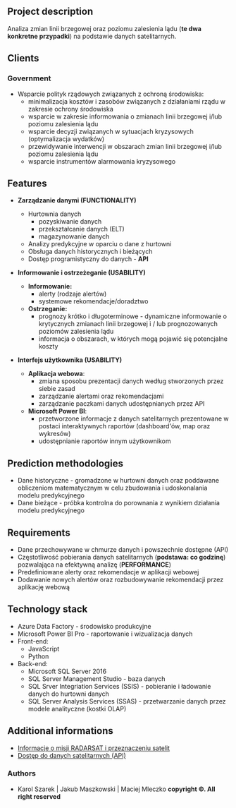 ## Project description

Analiza zmian linii brzegowej oraz poziomu zalesienia lądu (**te dwa konkretne przypadki**) na podstawie danych satelitarnych.


## Clients

### Government
  - Wsparcie polityk rządowych związanych z ochroną środowiska:
    - minimalizacja kosztów i zasobów związanych z działaniami rządu w zakresie ochrony środowiska
    - wsparcie w zakresie informowania o zmianach linii brzegowej i/lub poziomu zalesienia lądu
    - wsparcie decyzji związanych w sytuacjach kryzysowych (optymalizacja wydatków)
    - przewidywanie interwencji w obszarach zmian linii brzegowej i/lub poziomu zalesienia lądu
    - wsparcie instrumentów alarmowania kryzysowego


## Features
* **Zarządzanie danymi (FUNCTIONALITY)**
    - Hurtownia danych
      - pozyskiwanie danych
      - przekształcanie danych (ELT)
      - magazynowanie danych
    - Analizy predykcyjne w oparciu o dane z hurtowni
    - Obsługa danych historycznych i bieżących
    - Dostęp programistyczny do danych - **API**

* **Informowanie  i ostrzeżeganie (USABILITY)**
    - **Informowanie:**
      - alerty (rodzaje alertów)
      - systemowe rekomendacje/doradztwo
    - **Ostrzeganie:**
      - prognozy krótko i długoterminowe - dynamiczne informowanie o krytycznych zmianach linii brzegowej i / lub prognozowanych poziomów zalesienia lądu
      - informacja o obszarach, w których mogą pojawić się potencjalne koszty

* **Interfejs użytkownika (USABILITY)**
    - **Aplikacja webowa**:
      - zmiana sposobu prezentacji danych według stworzonych przez siebie zasad
      - zarządzanie alertami oraz rekomendacjami
      - zarządzanie paczkami danych udostępnianych przez API
    - **Microsoft Power BI**: 
      - przetworzone informacje z danych satelitarnych prezentowane w postaci interaktywnych raportów (dashboard'ów, map oraz wykresów)
      - udostępnianie raportów innym użytkownikom


## Prediction methodologies
  * Dane historyczne - gromadzone w hurtowni danych oraz poddawane obliczeniom matematycznym w celu zbudowania i udoskonalania modelu predykcyjnego
  * Dane bieżące - próbka kontrolna do porownania z wynikiem działania modelu predykcyjnego


## Requirements
  * Dane przechowywane w chmurze danych i powszechnie dostępne (API)
  * Częstotliwość pobierania danych satelitarnych (**podstawa: co godzinę**) pozwalająca na efektywną analizę (**PERFORMANCE**)
  * Predefiniowane alerty oraz rekomendacje w aplikacji webowej
  * Dodawanie nowych alertów oraz rozbudowywanie rekomendacji przez aplikację webową

## Technology stack 
  * Azure Data Factory - środowisko produkcyjne
  * Microsoft Power BI Pro - raportowanie i wizualizacja danych
  * Front-end:
    * JavaScript
    * Python
  * Back-end:
    * Microsoft SQL Server 2016
    * SQL Server Management Studio - baza danych
    * SQL Srver Integriation Services (SSIS) - pobieranie i ładowanie danych do hurtowni danych
    * SQL Server Analysis Services (SSAS) - przetwarzanie danych przez modele analityczne (kostki OLAP)


## Additional informations
  * [Informacje o misji RADARSAT i przeznaczeniu satelit](https://spacex.com.pl/wiadomosci/trzy-satelity-konstelacji-radarsat-zostaly-wyniesione-na-orbite "RADARSAT")
  * [Dostęp do danych satelitarnych (API)](https://gbdxdocs.digitalglobe.com/docs/mda-radarsat-2 "API")


### Authors
  * Karol Szarek | Jakub Maszkowski | Maciej Mleczko **copyright ©. All right reserved**
